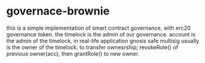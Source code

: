 # governace-brownie
this is a simple implementation of smart contract governance, with erc20 governance token.
the timelock is the admin of our governance.
account is the admin of the timelock, in real-life application gnosis safe multisig usually is the owner of the timelock.
to transfer ownesrship; revokeRole() of previous owner(acc), then grantRole() to new owner.
